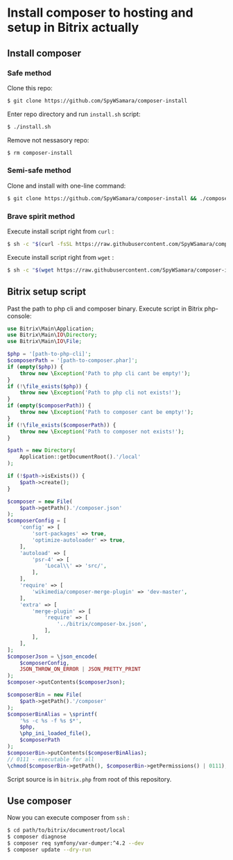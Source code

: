 # Install composer to hosting and setup in Bitrix actually

## Install composer

### Safe method

Clone this repo:

``` sh
$ git clone https://github.com/SpyWSamara/composer-install
```

Enter repo directory and run `install.sh` script:

``` sh
$ ./install.sh
```

Remove not nessasory repo:

``` sh
$ rm composer-install
```

### Semi-safe method

Clone and install with one-line command:

``` sh
$ git clone https://github.com/SpyWSamara/composer-install && ./composer-install/install.sh && rm -rf composer-install
```

### Brave spirit method

Execute install script right from `curl` :

``` sh
$ sh -c "$(curl -fsSL https://raw.githubusercontent.com/SpyWSamara/composer-install/main/install.sh)"
```

Execute install script right from `wget` :

``` sh
$ sh -c "$(wget https://raw.githubusercontent.com/SpyWSamara/composer-install/main/install.sh -O -)"
```

## Bitrix setup script

Past the path to php cli and composer binary. Execute script in Bitrix php-console:

``` php
use Bitrix\Main\Application;
use Bitrix\Main\IO\Directory;
use Bitrix\Main\IO\File;

$php = '[path-to-php-cli]';
$composerPath = '[path-to-composer.phar]';
if (empty($php)) {
    throw new \Exception('Path to php cli cant be empty!');
}
if (!\file_exists($php)) {
    throw new \Exception('Path to php cli not exists!');
}
if (empty($composerPath)) {
    throw new \Exception('Path to composer cant be empty!');
}
if (!\file_exists($composerPath)) {
    throw new \Exception('Path to composer not exists!');
}

$path = new Directory(
    Application::getDocumentRoot().'/local'
);

if (!$path->isExists()) {
    $path->create();
}

$composer = new File(
    $path->getPath().'/composer.json'
);
$composerConfig = [
    'config' => [
        'sort-packages' => true,
        'optimize-autoloader' => true,
    ],
    'autoload' => [
        'psr-4' => [
            'Local\\' => 'src/',
        ],
    ],
    'require' => [
        'wikimedia/composer-merge-plugin' => 'dev-master',
    ],
    'extra' => [
        'merge-plugin' => [
            'require' => [
                '../bitrix/composer-bx.json',
            ],
        ],
    ],
];
$composerJson = \json_encode(
    $composerConfig,
    JSON_THROW_ON_ERROR | JSON_PRETTY_PRINT
);
$composer->putContents($composerJson);

$composerBin = new File(
    $path->getPath().'/composer'
);
$composerBinAlias = \sprintf(
    '%s -c %s -f %s $*',
    $php,
    \php_ini_loaded_file(),
    $composerPath
);
$composerBin->putContents($composerBinAlias);
// 0111 - executable for all
\chmod($composerBin->getPath(), $composerBin->getPermissions() | 0111);
```

Script source is in `bitrix.php` from root of this repository.

## Use composer

Now you can execute composer from `ssh` :

``` sh
$ cd path/to/bitrix/documentroot/local
$ composer diagnose
$ composer req symfony/var-dumper:^4.2 --dev
$ composer update --dry-run
```
